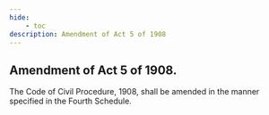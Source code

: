 ```yaml
---
hide:
    - toc
description: Amendment of Act 5 of 1908
---
```


## Amendment of Act 5 of 1908.

The Code of Civil Procedure, 1908, shall be amended in the manner specified in the Fourth Schedule.
